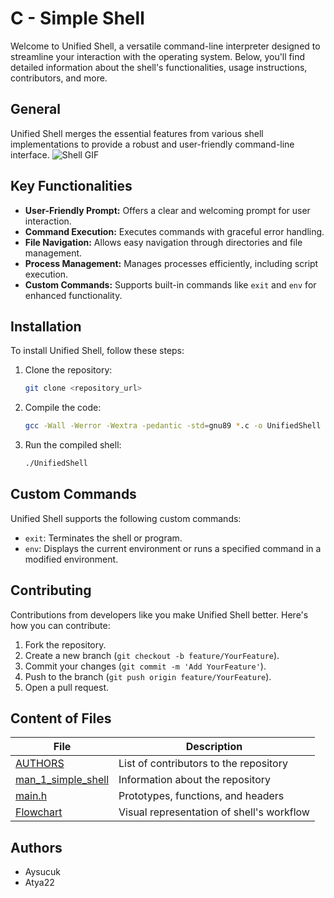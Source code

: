 # C - Simple Shell
Welcome to Unified Shell, a versatile command-line interpreter designed to streamline your interaction with the operating system. Below, you'll find detailed information about the shell's functionalities, usage instructions, contributors, and more.
## General
Unified Shell merges the essential features from various shell implementations to provide a robust and user-friendly command-line interface.
![Shell GIF](https://miro.medium.com/v2/resize:fit:940/0*RA38PzdJipiQExCP.gif)
## Key Functionalities
- **User-Friendly Prompt:** Offers a clear and welcoming prompt for user interaction.
- **Command Execution:** Executes commands with graceful error handling.
- **File Navigation:** Allows easy navigation through directories and file management.
- **Process Management:** Manages processes efficiently, including script execution.
- **Custom Commands:** Supports built-in commands like `exit` and `env` for enhanced functionality.
## Installation
To install Unified Shell, follow these steps:
1. Clone the repository:
    ```bash
    git clone <repository_url>
    ```
2. Compile the code:
    ```bash
    gcc -Wall -Werror -Wextra -pedantic -std=gnu89 *.c -o UnifiedShell
    ```
3. Run the compiled shell:
    ```bash
    ./UnifiedShell
    ```
## Custom Commands
Unified Shell supports the following custom commands:
- `exit`: Terminates the shell or program.
- `env`: Displays the current environment or runs a specified command in a modified environment.
## Contributing
Contributions from developers like you make Unified Shell better. Here's how you can contribute:
1. Fork the repository.
2. Create a new branch (`git checkout -b feature/YourFeature`).
3. Commit your changes (`git commit -m 'Add YourFeature'`).
4. Push to the branch (`git push origin feature/YourFeature`).
5. Open a pull request.
## Content of Files
| File                                                    | Description                                     |
| ------------------------------------------------------- | ----------------------------------------------- |
| [AUTHORS](link)                                         | List of contributors to the repository          |
| [man_1_simple_shell](link)                              | Information about the repository                |
| [main.h](link)                                          | Prototypes, functions, and headers             |
| [Flowchart](link)                                       | Visual representation of shell's workflow      |

## Authors
- Aysucuk
- Atya22

